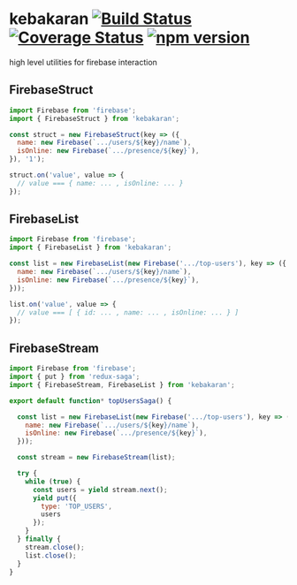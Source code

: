 # kebakaran [![Build Status](https://travis-ci.org/barbuza/kebakaran.svg?branch=master)](https://travis-ci.org/barbuza/kebakaran) [![Coverage Status](https://coveralls.io/repos/github/barbuza/kebakaran/badge.svg?branch=master)](https://coveralls.io/github/barbuza/kebakaran?branch=master) [![npm version](https://badge.fury.io/js/kebakaran.svg)](https://badge.fury.io/js/kebakaran)

high level utilities for firebase interaction

## FirebaseStruct

```js
import Firebase from 'firebase';
import { FirebaseStruct } from 'kebakaran';

const struct = new FirebaseStruct(key => ({
  name: new Firebase(`.../users/${key}/name`),
  isOnline: new Firebase(`.../presence/${key}`),
}), '1');

struct.on('value', value => {
  // value === { name: ... , isOnline: ... }
});
```

## FirebaseList

```js
import Firebase from 'firebase';
import { FirebaseList } from 'kebakaran';

const list = new FirebaseList(new Firebase('.../top-users'), key => ({
  name: new Firebase(`.../users/${key}/name`),
  isOnline: new Firebase(`.../presence/${key}`),
}));

list.on('value', value => {
  // value === [ { id: ... , name: ... , isOnline: ... } ]
});
```

## FirebaseStream
```js
import Firebase from 'firebase';
import { put } from 'redux-saga';
import { FirebaseStream, FirebaseList } from 'kebakaran';

export default function* topUsersSaga() {

  const list = new FirebaseList(new Firebase('.../top-users'), key => ({
    name: new Firebase(`.../users/${key}/name`),
    isOnline: new Firebase(`.../presence/${key}`),
  }));

  const stream = new FirebaseStream(list);

  try {
    while (true) {
      const users = yield stream.next();
      yield put({
        type: 'TOP_USERS',
        users
      });
    }
  } finally {
    stream.close();
    list.close();
  }
}
```
